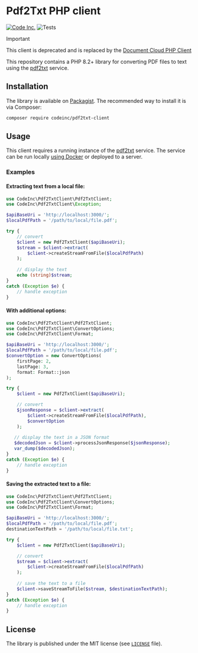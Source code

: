 # Pdf2Txt PHP client

[![Code Inc.](https://img.shields.io/badge/Code%20Inc.-Pdf2Txt-blue)](https://github.com/codeinchq/pdf2txt)
![Tests](https://github.com/codeinchq/pdf2txt-php-client/actions/workflows/phpunit.yml/badge.svg)

> [!IMPORTANT]  
> This client is deprecated and is replaced by the [Document Cloud PHP Client](https://github.com/codeinchq/document-cloud-php-client)

This repository contains a PHP 8.2+ library for converting PDF files to text using the [pdf2txt](https://github.com/codeinchq/pdf2txt) service.

## Installation

The library is available on [Packagist](https://packagist.org/packages/codeinc/pdf2txt-client). The recommended way to install it is via Composer:

```bash
composer require codeinc/pdf2txt-client
```

## Usage

This client requires a running instance of the [pdf2txt](https://github.com/codeinchq/pdf2txt) service. The service can be run locally [using Docker](https://hub.docker.com/r/codeinchq/pdf2txt) or deployed to a server.

### Examples

#### Extracting text from a local file:
```php
use CodeInc\Pdf2TxtClient\Pdf2TxtClient;
use CodeInc\Pdf2TxtClient\Exception;

$apiBaseUri = 'http://localhost:3000/';
$localPdfPath = '/path/to/local/file.pdf';

try {
    // convert
    $client = new Pdf2TxtClient($apiBaseUri);
    $stream = $client->extract(
        $client->createStreamFromFile($localPdfPath)
    );
    
    // display the text
    echo (string)$stream;
}
catch (Exception $e) {
    // handle exception
}
```

#### With additional options:
```php
use CodeInc\Pdf2TxtClient\Pdf2TxtClient;
use CodeInc\Pdf2TxtClient\ConvertOptions;
use CodeInc\Pdf2TxtClient\Format;

$apiBaseUri = 'http://localhost:3000/';
$localPdfPath = '/path/to/local/file.pdf';
$convertOption = new ConvertOptions(
    firstPage: 2,
    lastPage: 3,
    format: Format::json
);

try {
    $client = new Pdf2TxtClient($apiBaseUri);

    // convert 
    $jsonResponse = $client->extract(
        $client->createStreamFromFile($localPdfPath),
        $convertOption
    );
    
   // display the text in a JSON format
   $decodedJson = $client->processJsonResponse($jsonResponse);
   var_dump($decodedJson); 
}
catch (Exception $e) {
    // handle exception
}
```

#### Saving the extracted text to a file:
```php
use CodeInc\Pdf2TxtClient\Pdf2TxtClient;
use CodeInc\Pdf2TxtClient\ConvertOptions;
use CodeInc\Pdf2TxtClient\Format;

$apiBaseUri = 'http://localhost:3000/';
$localPdfPath = '/path/to/local/file.pdf';
destinationTextPath = '/path/to/local/file.txt';

try {
    $client = new Pdf2TxtClient($apiBaseUri);

    // convert
    $stream = $client->extract(
        $client->createStreamFromFile($localPdfPath)
    );
    
    // save the text to a file
    $client->saveStreamToFile($stream, $destinationTextPath);
}
catch (Exception $e) {
    // handle exception
}
```

## License

The library is published under the MIT license (see [`LICENSE`](LICENSE) file).